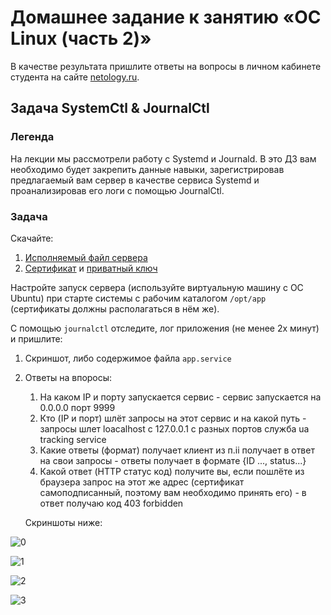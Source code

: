 # Домашнее задание к занятию «ОС Linux (часть 2)»

В качестве результата пришлите ответы на вопросы в личном кабинете студента на сайте [netology.ru](https://netology.ru).

## Задача SystemCtl & JournalCtl

### Легенда

На лекции мы рассмотрели работу с Systemd и Journald. В это ДЗ вам необходимо будет закрепить данные навыки, зарегистрировав предлагаемый вам сервер в качестве сервиса Systemd и проанализировав его логи с помощью JournalCtl.

### Задача

Скачайте:
1. [Исполняемый файл сервера](assets/server.bin)
1. [Сертификат](assets/certificate.pem) и [приватный ключ](assets/key.pem)

Настройте запуск сервера (используйте виртуальную машину с ОС Ubuntu) при старте системы с рабочим каталогом `/opt/app` (сертификаты должны располагаться в нём же).

С помощью `journalctl` отследите, лог приложения (не менее 2х минут) и пришлите:
1. Скриншот, либо содержимое файла `app.service`
1. Ответы на впоросы:

    1. На каком IP и порту запускается сервис - сервис запускается на 0.0.0.0 порт 9999
    1. Кто (IP и порт) шлёт запросы на этот сервис и на какой путь - запросы шлет loacalhost с 127.0.0.1 c разных портов служба ua tracking service
    1. Какие ответы (формат) получает клиент из п.ii получает в ответ на свои запросы - ответы получает в формате {ID ..., status...}
    1. Какой ответ (HTTP статус код) получите вы, если пошлёте из браузера запрос на этот же адрес (сертификат самоподписанный, поэтому вам необходимо принять его) - в ответ получаю код 403 forbidden

    Скриншоты ниже:
    
    
![0](https://user-images.githubusercontent.com/122460278/220035907-54a19c60-5808-4a80-b96d-4e08eb814cbb.png)

![1](https://user-images.githubusercontent.com/122460278/220035911-c96af9e8-a4b6-479a-9e34-de583196ce30.png)

![2](https://user-images.githubusercontent.com/122460278/220035914-4427e9e8-2e8b-4b7a-a586-bb4fc00b2eaf.png)

![3](https://user-images.githubusercontent.com/122460278/220035915-1a18122a-bbc9-49d0-889a-4b745f59fe67.png)

